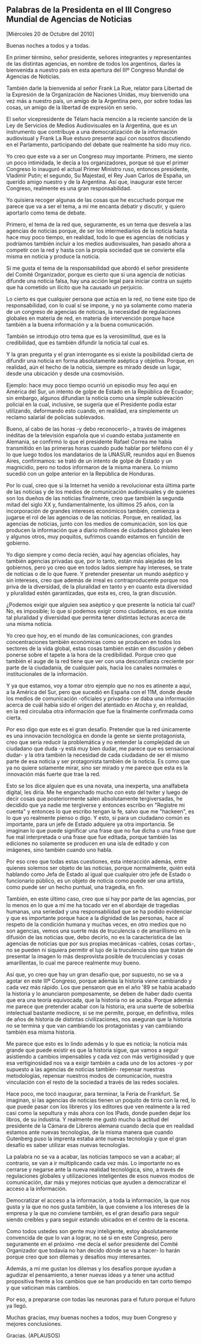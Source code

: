 Palabras de la Presidenta en el III Congreso Mundial de Agencias de Noticias
----------------------------------------------------------------------------

[Miércoles 20 de Octubre del 2010]

Buenas noches a todos y a todas.

En primer término, señor presidente, señores integrantes y
representantes de las distintas agencias, en nombre de todos los
argentinos, darles la bienvenida a nuestro país en esta apertura del
IIIº Congreso Mundial de Agencias de Noticias.

También darle la bienvenida al señor Frank La Rue, relator para Libertad
de la Expresión de la Organización de Naciones Unidas, muy bienvenido
una vez más a nuestro país, un amigo de la Argentina pero, por sobre
todas las cosas, un amigo de la libertad de expresión en serio.

El señor vicepresidente de Télam hacía mención a la reciente sanción de
la Ley de Servicios de Medios Audiovisuales en la Argentina, que es un
instrumento que contribuye a una democratización de la información
audiovisual y Frank La Rue estuvo presente aquí con nosotros discutiendo
en el Parlamento, participando del debate que realmente ha sido muy
rico.

Yo creo que este va a ser un Congreso muy importante. Primero, me siento
un poco intimidada, le decía a los organizadores, porque sé que el
primer Congreso lo inauguró el actual Primer Ministro ruso, entonces
presidente, Vladimir Putin; el segundo, Su Majestad, el Rey Juan Carlos
de España, un querido amigo nuestro y de la Argentina. Así que,
inaugurar este tercer Congreso, realmente es una gran responsabilidad.

Yo quisiera recoger algunas de las cosas que he escuchado porque me
parece que va a ser el tema, a mí me encanta debatir y discutir, y
quiero aportarlo como tema de debate.

Primero, el tema de la red que, seguramente, es un tema que desvela a
las agencias de noticias porque, de ser los intermediarios de la noticia
hasta hace muy poco tiempo, en realidad, todo lo que es agencias de
noticias y podríamos también incluir a los medios audiovisuales, han
pasado ahora a competir con la red y hasta con la propia sociedad que se
convierte ella misma en noticia y produce la noticia.

Sí me gusta el tema de la responsabilidad que abordó el señor presidente
del Comité Organizador, porque es cierto que si una agencia de noticias
difunde una noticia falsa, hay una acción legal para iniciar contra un
sujeto que ha cometido un ilícito que ha causado un perjuicio.

Lo cierto es que cualquier persona que actúa en la red, no tiene este
tipo de responsabilidad, con lo cual sí se impone, y no ya solamente
como materia de un congreso de agencias de noticias, la necesidad de
regulaciones globales en materia de red, en materia de intervención
porque hace también a la buena información y a la buena comunicación.

También se introdujo otro tema que es la verosimilitud, que es la
credibilidad, que es también difundir la noticia tal cual es.

Y la gran pregunta y el gran interrogante es si existe la posibilidad
cierta de difundir una noticia en forma absolutamente aséptica y
objetiva. Porque, en realidad, aún el hecho de la noticia, siempre es
mirado desde un lugar, desde una ubicación y desde una cosmovisión.

Ejemplo: hace muy poco tiempo ocurrió un episodio muy feo aquí en
América del Sur, un intento de golpe de Estado en la República de
Ecuador; sin embargo, algunos difundían la noticia como una simple
sublevación policial en la cual, inclusive, se sugería que el Presidente
podía estar utilizando, deformando esto cuando, en realidad, era
simplemente un reclamo salarial de policías sublevados.

Bueno, al cabo de las horas -y debo reconocerlo-, a través de imágenes
inéditas de la televisión española que vi cuando estaba justamente en
Alemania, se confirmó lo que el presidente Rafael Correa me había
transmitido en las primeras horas cuando pude hablar por teléfono con él
y lo que luego todos los mandatarios de la UNASUR, reunidos aquí en
Buenos Aires, confirmamos: se trató de un intento de golpe de Estado y
un magnicidio, pero no todos informaron de la misma manera. Lo mismo
sucedió con un golpe anterior en la República de Honduras.

Por lo cual, creo que si la Internet ha venido a revolucionar esta
última parte de las noticias y de los medios de comunicación
audiovisuales y de quienes son los dueños de las noticias finalmente,
creo que también la segunda mitad del siglo XX y, fundamentalmente, los
últimos 25 años, con la incorporación de grandes intereses económicos
también, comienza a jugarse el rol de las agencias o de las noticias.
Porque, en realidad, las agencias de noticias, junto con los medios de
comunicación, son los que producen la información que a diario millones
de ciudadanos globales leen y algunos otros, muy poquitos, sufrimos
cuando estamos en función de gobierno.

Yo digo siempre y como decía recién, aquí hay agencias oficiales, hay
también agencias privadas que, por lo tanto, están más alejadas de los
gobiernos, pero yo creo que en todos lados siempre hay intereses, se
trate de noticias o de lo que fuere. Y pretender presentar un mundo
aséptico y sin intereses, creo que además de irreal es contraproducente
porque nos priva de la diversidad, de la pluralidad en tanto y en cuanto
esta diversidad y pluralidad estén garantizadas, que esta es, creo, la
gran discusión.

¿Podemos exigir que alguien sea aséptico y que presente la noticia tal
cual? No, es imposible; lo que sí podemos exigir como ciudadanos, es que
exista tal pluralidad y diversidad que permita tener distintas lecturas
acerca de una misma noticia.

Yo creo que hoy, en el mundo de las comunicaciones, con grandes
concentraciones también económicas como se producen en todos los
sectores de la vida global, estas cosas también están en discusión y
deben ponerse sobre el tapete a la hora de la credibilidad. Porque creo
que también el auge de la red tiene que ver con una desconfianza
creciente por parte de la ciudadanía, de cualquier país, hacia los
canales normales o institucionales de la información.

Y ya que estamos, voy a tomar otro ejemplo que no nos es atinente a
aquí, a la América del Sur, pero que sucedió en España con el 11M, donde
desde los medios de comunicación -oficiales y privados- se daba una
información acerca de cuál había sido el origen del atentado en Atocha
y, en realidad, en la red circulaba otra información que fue la
finalmente confirmada como cierta.

Por eso digo que este es el gran desafío. Pretender que la red
únicamente es una innovación tecnológica en donde la gente se siente
protagonista, creo que sería reducir la problemática y no entender la
complejidad de un ciudadano que duda -y está muy bien dudar, me parece
que es sensacional dudar- y la otra también la necesidad de cada
ciudadano de ser él mismo parte de esa noticia y ser protagonista
también de la noticia. Es como que ya no quiere solamente mirar, sino
ser mirado y me parece que esta es la innovación más fuerte que trae la
red.

Esto se los dice alguien que es una novata, una inexperta, una
analfabeta digital, les diría. Me he enganchado mucho con esto del
twiter y luego de decir cosas que posteriormente salen absolutamente
tergiversadas, he decidido que ya nadie me tergiverse y entonces escribo
en "Registre mi cuenta" y entonces lo que escribo tengan la fe, salvo
que me "hackeen", es lo que yo realmente pienso o digo. Y esto, si para
un ciudadano común es importante, para un jefe de Estado adquiere ya
otra importancia. Se imaginan lo que puede significar una frase que no
fue dicha o una frase que fue mal interpretada o una frase que fue
editada, porque también las ediciones no solamente se producen en una
isla de editado y con imágenes, sino también cuando uno habla.

Por eso creo que todas estas cuestiones, esta interacción además, entre
quienes solemos ser objeto de las noticias, porque normalmente, quién
está hablando como Jefa de Estado al igual que cualquier otro jefe de
Estado o funcionario público, es un objeto de noticia como puede ser una
artista, como puede ser un hecho puntual, una tragedia, en fin.

También, en este último caso, creo que sí hay por parte de las agencias,
por lo menos en lo que a mí me ha tocado ver en el abordaje de tragedias
humanas, una seriedad y una responsabilidad que se ha podido evidenciar
y que es importante porque hace a la dignidad de las personas, hace al
respeto de la condición humana y muchas veces, en otro medios que no son
agencias, vemos una suerte más de truculencia o de amarillismo en la
difusión de las noticias que, debo decirlo, no es la característica de
las agencias de noticias que por sus propias mecánicas -cables, cosas
cortas-, no se pueden ni siquiera permitir el lujo de la truculencia
sino que tratan de presentar la imagen lo más desprovista posible de
truculencias y cosas amarillentas, lo cual me parece realmente muy
bueno.

Así que, yo creo que hay un gran desafío que, por supuesto, no se va a
agotar en este IIIº Congreso, porque además la historia viene cambiando
y cada vez más rápido. Los que pensaron que en el año '89 se había
acabado la historia y lo anunciaron pomposamente, se deben de haber dado
cuenta que era una teoría equivocada, que la historia no se acaba.
Porque además me parece que pretender acabar con la historia, era una
suerte de soberbia intelectual bastante mediocre, si se me permite,
porque, en definitiva, miles de años de historia de distintas
civilizaciones, nos aseguran que la historia no se termina y que van
cambiando los protagonistas y van cambiando también esa misma historia.

Me parece que esto es lo lindo además y lo que es noticia; la noticia
más grande que puede existir es que la historia sigue, que vamos a
seguir asistiendo a cambios impensables y cada vez con más
vertiginosidad y que esa vertiginosidad nos va a exigir también a cada
uno de los actores -y por supuesto a las agencias de noticias también-
repensar nuestras metodologías, repensar nuestros modos de comunicación,
nuestra vinculación con el resto de la sociedad a través de las redes
sociales.

Hace poco, me tocó inaugurar, para terminar, la Feria de Frankfurt. Se
imaginan, si las agencias de noticias tienen un poquito de tirria con la
red, lo que puede pasar con los libreros y los editores que ven
realmente a la red casi como la sepultura y más ahora con los IPads,
donde pueden dejar los libros, de su industria. Y realmente me gustó
mucho la actitud del presidente de la Cámara de Libreros alemana cuando
decía que en realidad estamos ante nuevas tecnologías, de la misma
manera que cuando Gutenberg puso la imprenta estaba ante nuevas
tecnología y que el gran desafío es saber utilizar esas nuevas
tecnologías.

La palabra no se va a acabar, las noticias tampoco se van a acabar; al
contrario, se van a ir multiplicando cada vez más. Lo importante no es
cerrarse y negarse ante la nueva realidad tecnológica, sino, a través de
regulaciones globales y utilizaciones inteligentes de esos nuevos modos
de comunicación, dar más y mejores noticias que ayuden a democratizar el
acceso a la información.

Democratizar el acceso a la información, a toda la información, la que
nos gusta y la que no nos gusta también, la que conviene a los intereses
de la empresa y la que no conviene también, es el gran desafío para
seguir siendo creíbles y para seguir estando ubicados en el centro de la
escena.

Como todos ustedes son gente muy inteligente, estoy absolutamente
convencida de que lo van a lograr, no sé si en este Congreso, pero
seguramente en el próximo -me decía el señor presidente del Comité
Organizador que todavía no han decido dónde se va a hacer- lo harán
porque creo que son dilemas y desafíos muy interesantes.

Además, a mí me gustan los dilemas y los desafíos porque ayudan a
agudizar el pensamiento, a tener nuevas ideas y a tener una actitud
propositiva frente a los cambios que se han producido en tan corto
tiempo y que vaticinan más cambios.

Por eso, a prepararse con todas las neuronas para el futuro porque el
futuro ya llegó.

Muchas gracias, muy buenas noches a todos, muy buen Congreso y mejores
conclusiones.

Gracias. (APLAUSOS)

 

 
